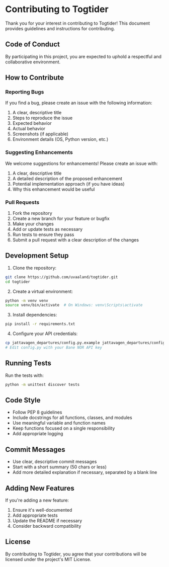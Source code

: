 # Contributing to Togtider

Thank you for your interest in contributing to Togtider! This document provides guidelines and instructions for contributing.

## Code of Conduct

By participating in this project, you are expected to uphold a respectful and collaborative environment.

## How to Contribute

### Reporting Bugs

If you find a bug, please create an issue with the following information:

1. A clear, descriptive title
2. Steps to reproduce the issue
3. Expected behavior
4. Actual behavior
5. Screenshots (if applicable)
6. Environment details (OS, Python version, etc.)

### Suggesting Enhancements

We welcome suggestions for enhancements! Please create an issue with:

1. A clear, descriptive title
2. A detailed description of the proposed enhancement
3. Potential implementation approach (if you have ideas)
4. Why this enhancement would be useful

### Pull Requests

1. Fork the repository
2. Create a new branch for your feature or bugfix
3. Make your changes
4. Add or update tests as necessary
5. Run tests to ensure they pass
6. Submit a pull request with a clear description of the changes

## Development Setup

1. Clone the repository:
```bash
git clone https://github.com/uvaaland/togtider.git
cd togtider
```

2. Create a virtual environment:
```bash
python -m venv venv
source venv/bin/activate  # On Windows: venv\Scripts\activate
```

3. Install dependencies:
```bash
pip install -r requirements.txt
```

4. Configure your API credentials:
```bash
cp jattavagen_departures/config.py.example jattavagen_departures/config.py
# Edit config.py with your Bane NOR API key
```

## Running Tests

Run the tests with:
```bash
python -m unittest discover tests
```

## Code Style

- Follow PEP 8 guidelines
- Include docstrings for all functions, classes, and modules
- Use meaningful variable and function names
- Keep functions focused on a single responsibility
- Add appropriate logging

## Commit Messages

- Use clear, descriptive commit messages
- Start with a short summary (50 chars or less)
- Add more detailed explanation if necessary, separated by a blank line

## Adding New Features

If you're adding a new feature:

1. Ensure it's well-documented
2. Add appropriate tests
3. Update the README if necessary
4. Consider backward compatibility

## License

By contributing to Togtider, you agree that your contributions will be licensed under the project's MIT License.
